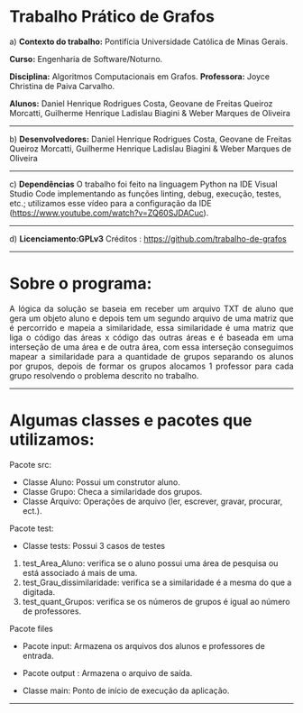 # Trabalho Prático de Grafos

a) **Contexto do trabalho:** Pontifícia Universidade Católica de Minas Gerais. 

**Curso:** Engenharia de Software/Noturno. 

**Disciplina:** Algoritmos Computacionais em Grafos. **Professora:** Joyce Christina de Paiva Carvalho. 

**Alunos:** Daniel Henrique Rodrigues Costa, Geovane de Freitas Queiroz Morcatti, Guilherme Henrique Ladislau Biagini & Weber Marques de Oliveira

---------------------------------------------------------------------------------------------------------------------------------
 
b) **Desenvolvedores:** Daniel Henrique Rodrigues Costa, Geovane de Freitas Queiroz Morcatti, Guilherme Henrique Ladislau Biagini & Weber Marques de Oliveira

---------------------------------------------------------------------------------------------------------------------------------
 
c) **Dependências** O trabalho foi feito na linguagem Python na IDE Visual Studio Code implementando as funções linting, debug, execução, testes, etc.; utilizamos esse vídeo para a configuração da IDE (https://www.youtube.com/watch?v=ZQ60SJDACuc).

---------------------------------------------------------------------------------------------------------------------------------

d) **Licenciamento:GPLv3** Créditos : https://github.com/trabalho-de-grafos

---------------------------------------------------------------------------------------------------------------------------------

<h1> Sobre o programa: </h1>
<p align="justify"> A lógica da solução se baseia em receber um arquivo TXT de aluno que gera um objeto aluno e depois tem um segundo arquivo de uma matriz que é percorrido e mapeia a similaridade, essa similaridade é uma matriz que liga o código das áreas x código das outras áreas e é baseada em uma interseção de uma área e de outra área, com essa interseção conseguimos mapear a similaridade para a quantidade de grupos separando os alunos por grupos, depois de formar os grupos alocamos 1 professor para cada grupo resolvendo o problema descrito no trabalho.</p>

---------------------------------------------------------------------------------------------------------------------------------

<h1> Algumas classes e pacotes que utilizamos: </h1>

Pacote src:
- Classe Aluno: Possui um construtor aluno.
- Classe Grupo: Checa a similaridade dos grupos.
- Classe Arquivo: Operações de arquivo (ler, escrever, gravar, procurar, ect.).

Pacote test:
- Classe tests: Possui 3 casos de testes
1. test_Area_Aluno: verifica se o aluno possui uma área de pesquisa ou está associado á mais de uma.
2. test_Grau_dissimilaridade: verifica se a similaridade é a mesma do que a digitada.
3. test_quant_Grupos: verifica se os números de grupos é igual ao número de professores. 

Pacote files 
- Pacote input: Armazena os arquivos dos alunos e professores de entrada.
- Pacote output : Armazena o arquivo de saída.

- Classe main: Ponto de início de execução da aplicação.

--------------------------------------------------------------------------------------------------------------------------------------
